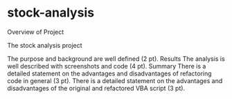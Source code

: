 # stock-analysis

Overview of Project

The stock analysis project 

The purpose and background are well defined (2 pt).
Results
The analysis is well described with screenshots and code (4 pt).
Summary
There is a detailed statement on the advantages and disadvantages of refactoring code in general (3 pt).
There is a detailed statement on the advantages and disadvantages of the original and refactored VBA script (3 pt).
